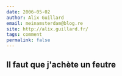 ```yaml
---
date: 2006-05-02
author: Alix Guillard
email: meinamsterdam@blog.re
site: http://alix.guillard.fr/
tags: comment
permalink: false
---
```


Il faut que j'achète un feutre
---